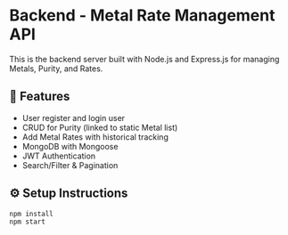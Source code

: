 # Backend - Metal Rate Management API

This is the backend server built with Node.js and Express.js for managing Metals, Purity, and Rates.

## 🔐 Features
- User register and login user
- CRUD for Purity (linked to static Metal list)
- Add Metal Rates with historical tracking
- MongoDB with Mongoose
- JWT Authentication
- Search/Filter & Pagination

## ⚙️ Setup Instructions

```bash
npm install
npm start
